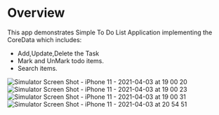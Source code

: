 # Overview

This app demonstrates Simple To Do List Application implementing the CoreData which includes:

 - Add,Update,Delete the Task
 - Mark and UnMark todo items.
 - Search items.



![Simulator Screen Shot - iPhone 11 - 2021-04-03 at 19 00 20](https://user-images.githubusercontent.com/18630228/113482334-0f84f180-94be-11eb-932f-617c8bb1a325.png)
![Simulator Screen Shot - iPhone 11 - 2021-04-03 at 19 00 23](https://user-images.githubusercontent.com/18630228/113482340-1449a580-94be-11eb-9f12-9580b0d7f217.png)
![Simulator Screen Shot - iPhone 11 - 2021-04-03 at 19 00 31](https://user-images.githubusercontent.com/18630228/113482341-14e23c00-94be-11eb-8bd1-65f348f92d59.png)
![Simulator Screen Shot - iPhone 11 - 2021-04-03 at 20 54 51](https://user-images.githubusercontent.com/18630228/113482558-e2850e80-94be-11eb-8972-7496a2c6f591.png)
